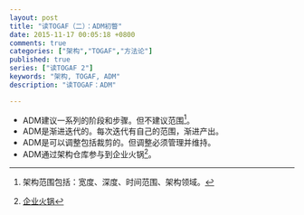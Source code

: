 ```yaml
---
layout: post
title: "读TOGAF（二）：ADM初瞥"
date: 2015-11-17 00:05:18 +0800
comments: true
categories: ["架构","TOGAF","方法论"]
published: true
series: ["读TOGAF 2"]
keywords: "架构, TOGAF, ADM"
description: "读TOGAF：ADM"

---
```


<!--more-->

* ADM建议一系列的阶段和步骤。但不建议范围[^1]。
* ADM是渐进迭代的。每次迭代有自己的范围，渐进产出。
* ADM是可以调整包括裁剪的。但调整必须管理并维持。
* ADM通过架构仓库参与到企业火锅[^2]。


[^1]: 架构范围包括：宽度、深度、时间范围、架构领域。
[^2]: [企业火锅](/blog/2015/11/07/togaf/)